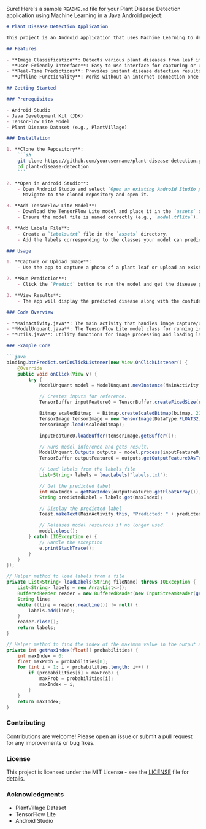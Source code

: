 Sure! Here's a sample `README.md` file for your Plant Disease Detection application using Machine Learning in a Java Android project:

```markdown
# Plant Disease Detection Application

This project is an Android application that uses Machine Learning to detect plant diseases from images of plant leaves. The application is built using Java and TensorFlow Lite.

## Features

- **Image Classification**: Detects various plant diseases from leaf images.
- **User-Friendly Interface**: Easy-to-use interface for capturing or uploading leaf images.
- **Real-Time Predictions**: Provides instant disease detection results.
- **Offline Functionality**: Works without an internet connection once the model is downloaded.

## Getting Started

### Prerequisites

- Android Studio
- Java Development Kit (JDK)
- TensorFlow Lite Model
- Plant Disease Dataset (e.g., PlantVillage)

### Installation

1. **Clone the Repository**:
    ```sh
    git clone https://github.com/yourusername/plant-disease-detection.git
    cd plant-disease-detection
    ```

2. **Open in Android Studio**:
    - Open Android Studio and select `Open an existing Android Studio project`.
    - Navigate to the cloned repository and open it.

3. **Add TensorFlow Lite Model**:
    - Download the TensorFlow Lite model and place it in the `assets` directory of your project.
    - Ensure the model file is named correctly (e.g., `model.tflite`).

4. **Add Labels File**:
    - Create a `labels.txt` file in the `assets` directory.
    - Add the labels corresponding to the classes your model can predict, one per line.

### Usage

1. **Capture or Upload Image**:
    - Use the app to capture a photo of a plant leaf or upload an existing image from your gallery.

2. **Run Prediction**:
    - Click the `Predict` button to run the model and get the disease prediction.

3. **View Results**:
    - The app will display the predicted disease along with the confidence score.

### Code Overview

- **MainActivity.java**: The main activity that handles image capture/upload and runs the prediction.
- **ModelUnquant.java**: The TensorFlow Lite model class for running inference.
- **Utils.java**: Utility functions for image processing and loading labels.

### Example Code

```java
binding.btnPredict.setOnClickListener(new View.OnClickListener() {
    @Override
    public void onClick(View v) {
        try {
            ModelUnquant model = ModelUnquant.newInstance(MainActivity.this);

            // Creates inputs for reference.
            TensorBuffer inputFeature0 = TensorBuffer.createFixedSize(new int[]{1, 224, 224, 3}, DataType.FLOAT32);

            Bitmap scaledBitmap  = Bitmap.createScaledBitmap(bitmap, 224, 224, true);
            TensorImage tensorImage = new TensorImage(DataType.FLOAT32);
            tensorImage.load(scaledBitmap);

            inputFeature0.loadBuffer(tensorImage.getBuffer());

            // Runs model inference and gets result.
            ModelUnquant.Outputs outputs = model.process(inputFeature0);
            TensorBuffer outputFeature0 = outputs.getOutputFeature0AsTensorBuffer();

            // Load labels from the labels file
            List<String> labels = loadLabels("labels.txt");

            // Get the predicted label
            int maxIndex = getMaxIndex(outputFeature0.getFloatArray());
            String predictedLabel = labels.get(maxIndex);

            // Display the predicted label
            Toast.makeText(MainActivity.this, "Predicted: " + predictedLabel, Toast.LENGTH_SHORT).show();

            // Releases model resources if no longer used.
            model.close();
        } catch (IOException e) {
            // Handle the exception
            e.printStackTrace();
        }
    }
});

// Helper method to load labels from a file
private List<String> loadLabels(String fileName) throws IOException {
    List<String> labels = new ArrayList<>();
    BufferedReader reader = new BufferedReader(new InputStreamReader(getAssets().open(fileName)));
    String line;
    while ((line = reader.readLine()) != null) {
        labels.add(line);
    }
    reader.close();
    return labels;
}

// Helper method to find the index of the maximum value in the output array
private int getMaxIndex(float[] probabilities) {
    int maxIndex = 0;
    float maxProb = probabilities[0];
    for (int i = 1; i < probabilities.length; i++) {
        if (probabilities[i] > maxProb) {
            maxProb = probabilities[i];
            maxIndex = i;
        }
    }
    return maxIndex;
}
```

### Contributing

Contributions are welcome! Please open an issue or submit a pull request for any improvements or bug fixes.

### License

This project is licensed under the MIT License - see the [LICENSE](LICENSE) file for details.

### Acknowledgments

- PlantVillage Dataset
- TensorFlow Lite
- Android Studio



